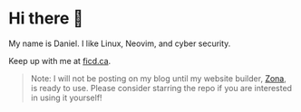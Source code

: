 # Hi there 👋

My name is Daniel. I like Linux, Neovim, and cyber security.

Keep up with me at [ficd.ca](https://ficd.ca/).

> Note: I will not be posting on my blog until my website builder, [Zona](https://github.com/ficcdaf/zona), is ready to use. Please consider starring the repo if you are interested in using it yourself!

